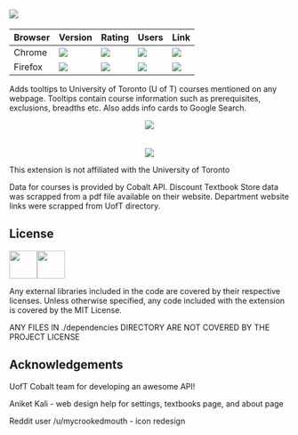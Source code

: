 
# ![](https://i.imgur.com/7lorkX2.png)


|Browser|Version|Rating|Users| Link |
|--|--|--|--|--|
|Chrome| [![](https://img.shields.io/chrome-web-store/v/jcbiiafabmhjeiepopiiajnkjhcdieme.svg?label=&style=for-the-badge)](https://chrome.google.com/webstore/detail/uoft-course-info/jcbiiafabmhjeiepopiiajnkjhcdieme)  | [![](https://img.shields.io/chrome-web-store/rating/jcbiiafabmhjeiepopiiajnkjhcdieme.svg?label=&style=for-the-badge)](https://chrome.google.com/webstore/detail/uoft-course-info/jcbiiafabmhjeiepopiiajnkjhcdieme) |  [![](https://img.shields.io/chrome-web-store/users/jcbiiafabmhjeiepopiiajnkjhcdieme.svg?label=&style=for-the-badge)](https://chrome.google.com/webstore/detail/uoft-course-info/jcbiiafabmhjeiepopiiajnkjhcdieme) | [![](https://i.imgur.com/5xGgaWQ.png)](https://chrome.google.com/webstore/detail/uoft-course-info/jcbiiafabmhjeiepopiiajnkjhcdieme)
|Firefox|[![](https://img.shields.io/amo/v/uoft-course-info.svg?label=&style=for-the-badge)](https://addons.mozilla.org/en-US/firefox/addon/uoft-course-info/) |[![](https://img.shields.io/amo/rating/uoft-course-info.svg?label=&style=for-the-badge)](https://addons.mozilla.org/en-US/firefox/addon/uoft-course-info/) |[![](https://img.shields.io/amo/users/uoft-course-info.svg?label=&style=for-the-badge)](https://addons.mozilla.org/en-US/firefox/addon/uoft-course-info/)|[![](https://i.imgur.com/EGkkgvF.png)](https://addons.mozilla.org/en-US/firefox/addon/uoft-course-info/)|


Adds tooltips to University of Toronto (U of T) courses mentioned on any webpage. Tooltips contain course information such as prerequisites, exclusions, breadths etc. Also adds info cards to Google Search. 

<p align="center">
<img src ="https://i.imgur.com/waEYvFE.gif" />
<br/><br/>
<br/>
<img src ="https://i.imgur.com/kYas0cS.png" />
</p>

This extension is not affiliated with the University of Toronto

Data for courses is provided by Cobalt API. Discount Textbook Store data was scrapped from a pdf file available on their website. Department website links were scrapped from UofT directory.

## License

<img src='https://opensource.org/files/osi_symbol.png' height=50><img src='https://opensource.org/files/osi_logotype.png' height=50>

Any external libraries included in the code are covered by their respective licenses. 
Unless otherwise specified, any code included with the extension is covered by the MIT License.

ANY FILES IN ./dependencies DIRECTORY ARE NOT COVERED BY THE PROJECT LICENSE

## Acknowledgements

UofT Cobalt team for developing an awesome API!

Aniket Kali - web design help for settings, textbooks page, and about page

Reddit user /u/mycrookedmouth - icon redesign
